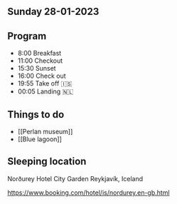 ## Sunday 28-01-2023

## Program
- 8:00 Breakfast
- 11:00 Checkout
- 15:30 Sunset
- 16:00 Check out
- 19:55 Take off 🇮‍🇸
- 00:05 Landing 🇳‍🇱

## Things to do
 - [[Perlan museum]]
 - [[Blue lagoon]]

## Sleeping location 
Norðurey Hotel City Garden
Reykjavík, Iceland

https://www.booking.com/hotel/is/nordurey.en-gb.html
